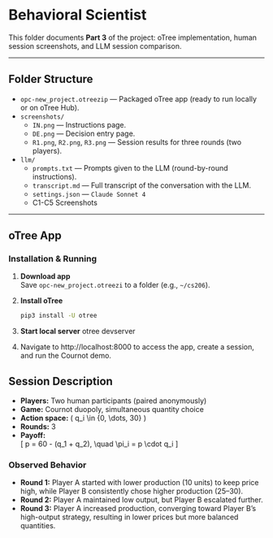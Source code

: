 # Behavioral Scientist

This folder documents **Part 3** of the project: oTree implementation, human session screenshots, and LLM session comparison.

---

## Folder Structure

- `opc-new_project.otreezip` — Packaged oTree app (ready to run locally or on oTree Hub).
- `screenshots/`
  - `IN.png` — Instructions page.
  - `DE.png` — Decision entry page.
  - `R1.png`, `R2.png`, `R3.png` — Session results for three rounds (two players).
- `llm/`
  - `prompts.txt` — Prompts given to the LLM (round-by-round instructions).
  - `transcript.md` — Full transcript of the conversation with the LLM.
  - `settings.json` — `Claude Sonnet 4`
  - C1-C5 Screenshots

---

## oTree App

### Installation & Running

1. **Download app**  
   Save `opc-new_project.otreezi` to a folder (e.g., `~/cs206`).

2. **Install oTree**
   ```bash
   pip3 install -U otree
3. **Start local server**
   otree devserver
4. Navigate to http://localhost:8000 to access the app, create a session, and run the Cournot demo.

## Session Description

- **Players:** Two human participants (paired anonymously)  
- **Game:** Cournot duopoly, simultaneous quantity choice  
- **Action space:** \( q_i \in \{0, \dots, 30\} \)  
- **Rounds:** 3  
- **Payoff:**  
  \[
  p = 60 - (q_1 + q_2), \quad \pi_i = p \cdot q_i
  \]

### Observed Behavior

- **Round 1:** Player A started with lower production (10 units) to keep price high, while Player B consistently chose higher production (25–30).  
- **Round 2:** Player A maintained low output, but Player B escalated further.  
- **Round 3:** Player A increased production, converging toward Player B’s high-output strategy, resulting in lower prices but more balanced quantities.
